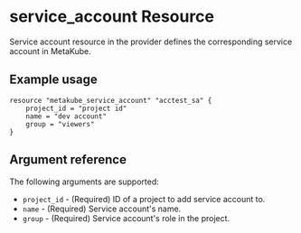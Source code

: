 # service_account Resource

Service account resource in the provider defines the corresponding service account in MetaKube.

## Example usage

```hcl
resource "metakube_service_account" "acctest_sa" {
	project_id = "project id"
	name = "dev account"
	group = "viewers"
}
```

## Argument reference

The following arguments are supported:

* `project_id` - (Required) ID of a project to add service account to.
* `name` - (Required) Service account's name.
* `group` - (Required) Service account's role in the project.
